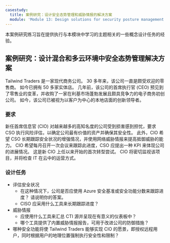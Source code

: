 ```yaml
---
casestudy:
  title: 案例研究：设计安全态势管理和威胁情报的解决方案
  module: 'Module 13: Design solutions for security posture management in hybrid and multi-cloud environments'
---
```


本案例研究练习旨在提供执行与本模块中学习的主题相关的一些概念设计任务的经验。

## 案例研究：设计混合和多云环境中安全态势管理解决方案

Tailwind Traders 是一家现代商务公司。 30 多年来，该公司一直是颇受欢迎的零售商。 如今已拥有 50 多家实体店。 几年前，该公司的首席执行官 (CEO) 预见到了零售业的变革，并收购了一家在利基市场蓬勃发展且颇具竞争力的电子商务初创公司。  如今，该公司已被视为以客户为中心的本地店面的创新领导者。

### 要求

新任首席信息官 (CIO) 对越来越多的高知名度的公司受到损害感到担忧，要求 CSO 执行风险评估，以确定公司最有价值的资产并确保其安全性。 此外，CIO 希望 CSO 长期跟踪安全状况的增强情况，并使用网络威胁情报来提高抵御威胁的能力。 CIO 希望每月召开一次会议来跟踪此进度，CSO 应提出一种 KPI 来体现公司的进展情况。 这是新 CIO 上任以来开始的首次转型尝试。  CIO 将密切监视该项目，并将检查 IT 在云中的运营方式。

### 设计任务

* 评估安全状况
    - 在这种情况下，公司是否应使用 Azure 安全基准或安全功能分数来跟踪进度？ 请说明你的答案。
    - CISO 应采用什么工具来长期跟踪进度？
* 威胁情报
    - 应使用什么工具来汇总 CTI 源并呈现在有意义的仪表板中？
    - 哪个工具提供了内置威胁情报报告，可用于改进公司的防御措施？
* 哪种安全功能将使 Tailwind Traders 能够实现 CIO 的愿景，即授权远程用户，同时根据用户的地理位置强制执行安全性和限制？